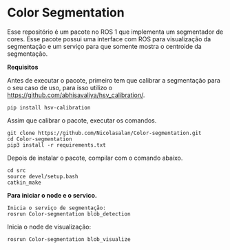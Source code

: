 # Color Segmentation

Esse repositório é um pacote no ROS 1 que implementa um segmentador de cores. Esse pacote possui uma interface com ROS para visualização da segmentação e um serviço para que somente mostra o centroide da segmentação.

**Requisitos**

Antes de executar o pacote, primeiro tem que calibrar a segmentação para o seu caso de uso, para isso utilizo o https://github.com/abhisavaliya/hsv_calibration/.

```
pip install hsv-calibration 
```
Assim que calibrar o pacote,  executar os comandos.
```
git clone https://github.com/Nicolasalan/Color-segmentation.git
cd Color-segmentation
pip3 install -r requirements.txt
```
Depois de instalar o pacote, compilar com o comando abaixo.
```
cd src
source devel/setup.bash
catkin_make
```
**Para iniciar o node e o servico.**
```
Inicia o serviço de segmentação:
rosrun Color-segmentation blob_detection
```
Inicia o node de visualização:
```
rosrun Color-segmentation blob_visualize
```

